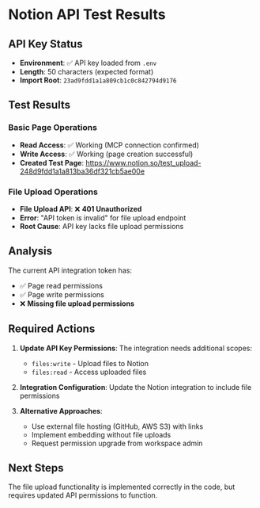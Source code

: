 # Notion API Test Results

## API Key Status
- **Environment**: ✅ API key loaded from `.env`
- **Length**: 50 characters (expected format)
- **Import Root**: `23ad9fdd1a1a809cb1c0c842794d9176`

## Test Results

### Basic Page Operations
- **Read Access**: ✅ Working (MCP connection confirmed)
- **Write Access**: ✅ Working (page creation successful)
- **Created Test Page**: https://www.notion.so/test_upload-248d9fdd1a1a813ba36df321cb5ae00e

### File Upload Operations
- **File Upload API**: ❌ **401 Unauthorized**
- **Error**: "API token is invalid" for file upload endpoint
- **Root Cause**: API key lacks file upload permissions

## Analysis

The current API integration token has:
- ✅ Page read permissions
- ✅ Page write permissions  
- ❌ **Missing file upload permissions**

## Required Actions

1. **Update API Key Permissions**: The integration needs additional scopes:
   - `files:write` - Upload files to Notion
   - `files:read` - Access uploaded files
   
2. **Integration Configuration**: Update the Notion integration to include file permissions

3. **Alternative Approaches**:
   - Use external file hosting (GitHub, AWS S3) with links
   - Implement embedding without file uploads
   - Request permission upgrade from workspace admin

## Next Steps

The file upload functionality is implemented correctly in the code, but requires updated API permissions to function.